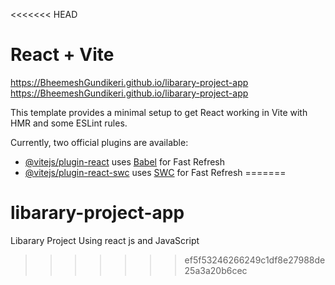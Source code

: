 <<<<<<< HEAD
# React + Vite
https://BheemeshGundikeri.github.io/libarary-project-app
https://BheemeshGundikeri.github.io/libarary-project-app


This template provides a minimal setup to get React working in Vite with HMR and some ESLint rules.

Currently, two official plugins are available:

- [@vitejs/plugin-react](https://github.com/vitejs/vite-plugin-react/blob/main/packages/plugin-react/README.md) uses [Babel](https://babeljs.io/) for Fast Refresh
- [@vitejs/plugin-react-swc](https://github.com/vitejs/vite-plugin-react-swc) uses [SWC](https://swc.rs/) for Fast Refresh
=======
# libarary-project-app
Libarary Project Using react js and JavaScript 
>>>>>>> ef5f53246266249c1df8e27988de25a3a20b6cec
